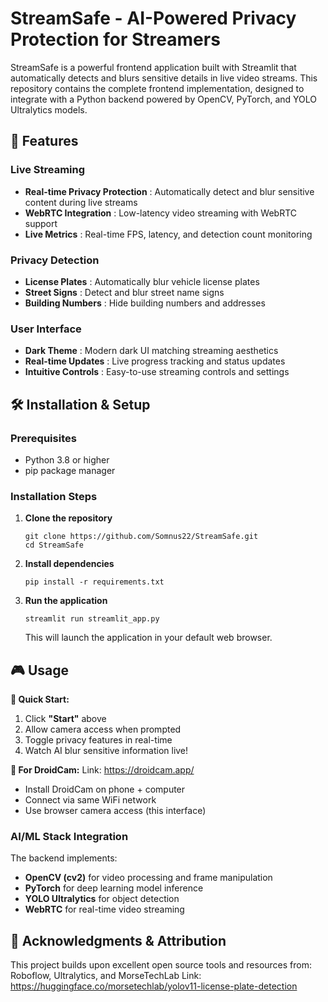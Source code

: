 # StreamSafe - AI-Powered Privacy Protection for Streamers

StreamSafe is a powerful frontend application built with Streamlit that automatically detects and blurs sensitive details in live video streams. This repository contains the complete frontend implementation, designed to integrate with a Python backend powered by OpenCV, PyTorch, and YOLO Ultralytics models.

## 🚀 Features

### Live Streaming

* **Real-time Privacy Protection** : Automatically detect and blur sensitive content during live streams
* **WebRTC Integration** : Low-latency video streaming with WebRTC support
* **Live Metrics** : Real-time FPS, latency, and detection count monitoring

### Privacy Detection

* **License Plates** : Automatically blur vehicle license plates
* **Street Signs** : Detect and blur street name signs
* **Building Numbers** : Hide building numbers and addresses

### User Interface

* **Dark Theme** : Modern dark UI matching streaming aesthetics
* **Real-time Updates** : Live progress tracking and status updates
* **Intuitive Controls** : Easy-to-use streaming controls and settings

## 🛠️ Installation & Setup

### Prerequisites

* Python 3.8 or higher
* pip package manager

### Installation Steps

1. **Clone the repository**

   <pre class="overflow-visible!" data-start="285" data-end="372"><div class="contain-inline-size rounded-2xl relative bg-token-sidebar-surface-primary"><div class="sticky top-9"><div class="absolute end-0 bottom-0 flex h-9 items-center pe-2"><div class="bg-token-bg-elevated-secondary text-token-text-secondary flex items-center gap-4 rounded-sm px-2 font-sans text-xs"></div></div></div><div class="overflow-y-auto p-4" dir="ltr"><code class="whitespace-pre! language-bash"><span><span>git </span><span>clone</span><span> https://github.com/Somnus22/StreamSafe.git
   </span><span>cd</span><span> StreamSafe
   </span></span></code></div></div></pre>
2. **Install dependencies**

   <pre class="overflow-visible!" data-start="406" data-end="455"><div class="contain-inline-size rounded-2xl relative bg-token-sidebar-surface-primary"><div class="sticky top-9"><div class="absolute end-0 bottom-0 flex h-9 items-center pe-2"><div class="bg-token-bg-elevated-secondary text-token-text-secondary flex items-center gap-4 rounded-sm px-2 font-sans text-xs"></div></div></div><div class="overflow-y-auto p-4" dir="ltr"><code class="whitespace-pre! language-bash"><span><span>pip install -r requirements.txt
   </span></span></code></div></div></pre>
3. **Run the application**

   <pre class="overflow-visible!" data-start="488" data-end="536"><div class="contain-inline-size rounded-2xl relative bg-token-sidebar-surface-primary"><div class="sticky top-9"><div class="absolute end-0 bottom-0 flex h-9 items-center pe-2"><div class="bg-token-bg-elevated-secondary text-token-text-secondary flex items-center gap-4 rounded-sm px-2 font-sans text-xs"></div></div></div><div class="overflow-y-auto p-4" dir="ltr"><code class="whitespace-pre! language-bash"><span><span>streamlit run streamlit_app.py
   </span></span></code></div></div></pre>

   This will launch the application in your default web browser.

## 🎮 Usage

**🚀 Quick Start:**

1. Click **"Start"** above
2. Allow camera access when prompted
3. Toggle privacy features in real-time
4. Watch AI blur sensitive information live!

**📱 For DroidCam:**
Link: https://droidcam.app/
* Install DroidCam on phone + computer
* Connect via same WiFi network
* Use browser camera access (this interface)

### AI/ML Stack Integration

The backend implements:

* **OpenCV (cv2)** for video processing and frame manipulation
* **PyTorch** for deep learning model inference
* **YOLO Ultralytics** for object detection
* **WebRTC** for real-time video streaming

## 🙏 Acknowledgments & Attribution

This project builds upon excellent open source tools and resources from:
Roboflow, Ultralytics, and MorseTechLab
Link: https://huggingface.co/morsetechlab/yolov11-license-plate-detection